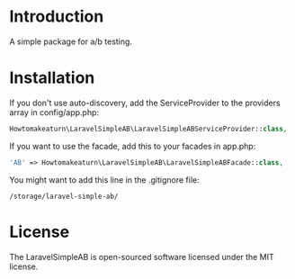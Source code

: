 # Introduction

A simple package for a/b testing.

# Installation

If you don't use auto-discovery, add the ServiceProvider to the providers array in config/app.php:

```php
Howtomakeaturn\LaravelSimpleAB\LaravelSimpleABServiceProvider::class,
```

If you want to use the facade, add this to your facades in app.php:

```php
'AB' => Howtomakeaturn\LaravelSimpleAB\LaravelSimpleABFacade::class,
```

You might want to add this line in the .gitignore file:

```
/storage/laravel-simple-ab/
```

# License

The LaravelSimpleAB is open-sourced software licensed under the MIT license.
